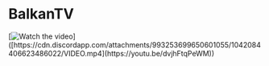 # BalkanTV

[![Watch the video]([https://media.discordapp.net/attachments/993253699650601055/1042084860442980392/image.png?width=1369&height=669](https://media.discordapp.net/attachments/993253699650601055/1042085431417786399/image.png?width=1301&height=670))]([https://cdn.discordapp.com/attachments/993253699650601055/1042084406623486022/VIDEO.mp4](https://youtu.be/dvjhFtqPeWM))
